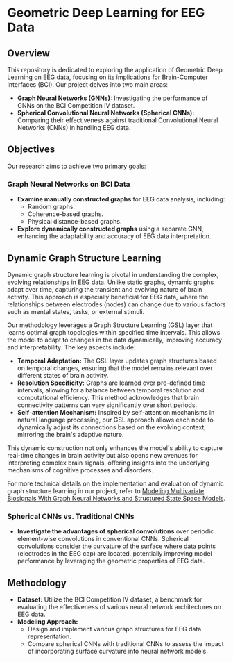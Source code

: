 # Geometric Deep Learning for EEG Data

## Overview

This repository is dedicated to exploring the application of Geometric Deep Learning on EEG data, focusing on its implications for Brain-Computer Interfaces (BCI). Our project delves into two main areas:

- **Graph Neural Networks (GNNs):** Investigating the performance of GNNs on the BCI Competition IV dataset.
- **Spherical Convolutional Neural Networks (Spherical CNNs):** Comparing their effectiveness against traditional Convolutional Neural Networks (CNNs) in handling EEG data.

## Objectives

Our research aims to achieve two primary goals:

### Graph Neural Networks on BCI Data

- **Examine manually constructed graphs** for EEG data analysis, including:
  - Random graphs.
  - Coherence-based graphs.
  - Physical distance-based graphs.
- **Explore dynamically constructed graphs** using a separate GNN, enhancing the adaptability and accuracy of EEG data interpretation.

## Dynamic Graph Structure Learning

Dynamic graph structure learning is pivotal in understanding the complex, evolving relationships in EEG data. Unlike static graphs, dynamic graphs adapt over time, capturing the transient and evolving nature of brain activity. This approach is especially beneficial for EEG data, where the relationships between electrodes (nodes) can change due to various factors such as mental states, tasks, or external stimuli.

Our methodology leverages a Graph Structure Learning (GSL) layer that learns optimal graph topologies within specified time intervals. This allows the model to adapt to changes in the data dynamically, improving accuracy and interpretability. The key aspects include:

- **Temporal Adaptation:** The GSL layer updates graph structures based on temporal changes, ensuring that the model remains relevant over different states of brain activity.
- **Resolution Specificity:** Graphs are learned over pre-defined time intervals, allowing for a balance between temporal resolution and computational efficiency. This method acknowledges that brain connectivity patterns can vary significantly over short periods.
- **Self-attention Mechanism:** Inspired by self-attention mechanisms in natural language processing, our GSL approach allows each node to dynamically adjust its connections based on the evolving context, mirroring the brain's adaptive nature.

This dynamic construction not only enhances the model's ability to capture real-time changes in brain activity but also opens new avenues for interpreting complex brain signals, offering insights into the underlying mechanisms of cognitive processes and disorders.

For more technical details on the implementation and evaluation of dynamic graph structure learning in our project, refer to [Modeling Multivariate Biosignals With Graph Neural Networks and Structured State Space Models](https://arxiv.org/abs/2211.11176).



### Spherical CNNs vs. Traditional CNNs

- **Investigate the advantages of spherical convolutions** over periodic element-wise convolutions in conventional CNNs. Spherical convolutions consider the curvature of the surface where data points (electrodes in the EEG cap) are located, potentially improving model performance by leveraging the geometric properties of EEG data.

## Methodology

- **Dataset:** Utilize the BCI Competition IV dataset, a benchmark for evaluating the effectiveness of various neural network architectures on EEG data.
- **Modeling Approach:**
  - Design and implement various graph structures for EEG data representation.
  - Compare spherical CNNs with traditional CNNs to assess the impact of incorporating surface curvature into neural network models.
